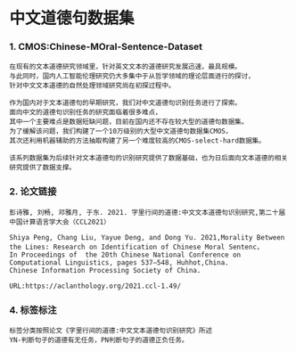 
# 中文道德句数据集
### 1. CMOS:Chinese-MOral-Sentence-Dataset
    在现有的文本道德研究领域里，针对英文文本的道德研究发展迅速，最具规模。
    与此同时，国内人工智能伦理研究仍大多集中于从哲学领域的理论层面进行的探讨，
    针对中文文本道德的自然处理领域研究尚在初探过程中。
    
    作为国内对于文本道德句的早期研究，我们对中文道德句识别任务进行了探索。
    面向中文的道德句识别任务的研究面临着很多难点，
    其中一个主要难点是数据短缺问题，目前在国内还不存在较大型的道德句数据集。
    为了缓解该问题，我们构建了一个10万级别的大型中文道德句数据集CMOS，
    其次还利用机器辅助的方法抽取构建了另一个难度较高的CMOS-select-hard数据集。
    
    该系列数据集为后续针对文本道德句的识别研究提供了数据基础，也为日后面向文本道德的相关研究提供了数据支撑。

    
### 2. 论文链接  
    彭诗雅, 刘畅, 邓雅月, 于东. 2021. 字里行间的道德:中文文本道德句识别研究,第二十届中国计算语言学大会（CCL2021）
    
    Shiya Peng, Chang Liu, Yayue Deng, and Dong Yu. 2021,Morality Between the Lines: Research on Identification of Chinese Moral Sentenc，
    In Proceedings of  the 20th Chinese National Conference on Computational Linguistics, pages 537–548, Huhhot,China. 
    Chinese Information Processing Society of China.
    
    URL:https://aclanthology.org/2021.ccl-1.49/
    


### 4. 标签标注
    标签分类按照论文《字里行间的道德:中文文本道德句识别研究》所述
    YN-判断句子的道德有无任务，PN判断句子的道德正负任务。


